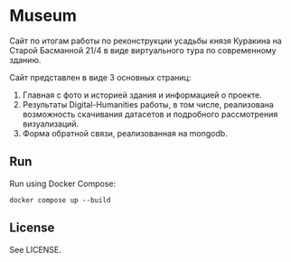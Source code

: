 # Museum

Сайт по итогам работы по реконструкции усадьбы князя Куракина на Старой Басманной 21/4 в виде виртуального тура по современному зданию.

Сайт представлен в виде 3 основных страниц:
1. Главная с фото и историей здания и информацией о проекте.
2. Результаты Digital-Humanities работы, в том числе, реализована возможность скачивания датасетов и подробного рассмотрения визуализаций.
3. Форма обратной связи, реализованная на mongodb. 


## Run

Run using Docker Compose:

```
docker compose up --build
```

## License

See LICENSE.